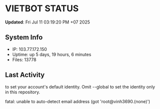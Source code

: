 # VIETBOT STATUS
**Updated**: Fri Jul 11 03:19:20 PM +07 2025

## System Info
- IP: 103.77.172.150
- Uptime: up 5 days, 19 hours, 6 minutes
- Files: 13778

## Last Activity

to set your account's default identity.
Omit --global to set the identity only in this repository.

fatal: unable to auto-detect email address (got 'root@vinh3690.(none)')
